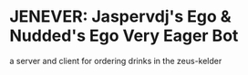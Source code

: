 JENEVER: Jaspervdj's Ego & Nudded's Ego Very Eager Bot
=======

a server and client for ordering drinks in the zeus-kelder
